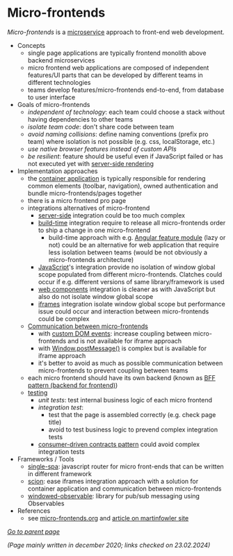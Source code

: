 # Micro-frontends

*Micro-frontends* is a [microservice](https://en.wikipedia.org/wiki/Microservices) approach to front-end web development.

* Concepts
  * single page applications are typically frontend monolith above backend microservices
  * micro frontend web applications are composed of independent features/UI parts that can be developed by different 
    teams in different technologies
  * teams develop features/micro-frontends end-to-end, from database to user interface
* Goals of micro-frontends
  * *independent of technology*: each team could choose a stack without having dependencies to other teams 
  * *isolate team code*: don't share code between team
  * *avoid naming collisions*: define naming conventions (prefix pro team) where isolation is not possible 
    (e.g. css, localStorage, etc.)
  * *use native browser features instead of custom APIs*
  * *be resilient*: feature should be useful even if JavaScript failed or has not executed yet with 
    [server-side rendering](https://web.dev/articles/rendering-on-the-web#server-side_rendering)
* Implementation approaches
  * the [container application](https://martinfowler.com/articles/micro-frontends.html#IntegrationApproaches)
    is typically responsible for rendering common elements (toolbar, navigation), owned authentication and
    bundle micro-frontends/pages together
  * there is a micro frontend pro page
  * integrations alternatives of micro-frontend
    * [server-side](https://martinfowler.com/articles/micro-frontends.html#Server-sideTemplateComposition)
      integration could be too much complex
    * [build-time](https://martinfowler.com/articles/micro-frontends.html#Build-timeIntegration)
      integration require to release all micro-frontends order to ship a change in one micro-frontend
      * build-time approach with e.g. [Angular feature module](https://angular.io/guide/feature-modules) (lazy or not) 
        could be an alternative for web application that require less isolation between teams 
        (would be not obviously a micro-frontends architecture)
    * [JavaScript](https://martinfowler.com/articles/micro-frontends.html#Run-timeIntegrationViaJavascript)'s 
      integration provide no isolation of window global scope populated from different micro-frontends. 
      Clatches could occur if e.g. different versions of same library/framework is used
    * [web components](https://martinfowler.com/articles/micro-frontends.html#Run-timeIntegrationViaWebComponents)
      integration is cleaner as with JavaScript but also do not isolate window global scope 
    * [iframes](https://martinfowler.com/articles/micro-frontends.html#Run-timeIntegrationViaIframes)
      integration isolate window global scope but performance issue could occur and interaction 
      between micro-frontends could be complex
  * [Communication between micro-frontends](https://martinfowler.com/articles/micro-frontends.html#Cross-applicationCommunication)
    * with [custom DOM events](https://developer.mozilla.org/en-US/docs/Web/Guide/Events/Creating_and_triggering_events): 
      increase coupling between micro-frontends and is not available for iframe approach
    * with [Window.postMessage()](https://developer.mozilla.org/en-US/docs/Web/API/Window/postMessage) 
      is complex but is available for iframe approach
    * it's better to avoid as much as possible communication between micro-frontends to prevent coupling between teams
  * each micro frontend should have its own backend (known as 
    [BFF pattern (backend for frontend)](https://samnewman.io/patterns/architectural/bff/))
  * [testing](https://martinfowler.com/articles/micro-frontends.html#Testing)
    * *unit tests*: test internal business logic of each micro frontend
    * *integration test*: 
      * test that the page is assembled correctly (e.g. check page title)
      * avoid to test business logic to prevend complex integration tests
    * [consumer-driven contracts pattern](https://martinfowler.com/articles/consumerDrivenContracts.html) 
      could avoid complex integration tests
* Frameworks / Tools
  * [single-spa](https://single-spa.js.org/): 
    javascript router for micro front-ends that can be written in different framework
  * [scion](https://github.com/SchweizerischeBundesbahnen/scion-microfrontend-platform/blob/master/docs/site/microfrontend-architecture.md): 
    ease iframes integration approach with a solution for container application and communication between micro-frontends
  * [windowed-observable](https://github.com/luistak/windowed-observable): library for pub/sub messaging using Observables
* References
  * see [micro-frontends.org](https://micro-frontends.org/) and [article on martinfowler site](https://martinfowler.com/articles/micro-frontends.html)

[*Go to parent page*](README.md)

*(Page mainly written in december 2020; links checked on 23.02.2024)*
